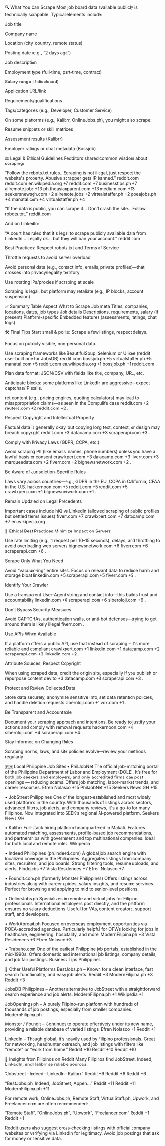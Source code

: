 🔍 What You Can Scrape
Most job board data available publicly is technically scrapable. Typical elements include:

Job title

Company name

Location (city, country, remote status)

Posting date (e.g., “2 days ago”)

Job description

Employment type (full‑time, part‑time, contract)

Salary range (if disclosed)

Application URL/link

Requirements/qualifications

Tags/categories (e.g., Developer, Customer Service)

On some platforms (e.g., Kalibrr, OnlineJobs.ph), you might also scrape:

Resume snippets or skill matrices

Assessment results (Kalibrr)

Employer ratings or chat metadata (Bossjob)

⚖️ Legal & Ethical Guidelines
Redditors shared common wisdom about scraping:

“Follow the robots.txt rules…Scraping is not illegal, just respect the website's property. Abusive scrapper gets IP banned.” 
reddit.com
reddit.com
en.wikipedia.org
+7
reddit.com
+7
businesstips.ph
+7
allremote.jobs
+13
ph.theasianparent.com
+13
medium.com
+13
seekersnewsgh.com
+2
allremote.jobs
+2
virtualstaffer.ph
+2
poeajobs.ph
+4
manatal.com
+4
virtualstaffer.ph
+4

“If the data is public, you can scrape it… Don't crash the site… Follow robots.txt.” 
reddit.com

And on LinkedIn:

“A court has ruled that it's legal to scrape publicly available data from LinkedIn… Legally ok… but they will ban your account.” 
reddit.com

Best Practices:
Respect robots.txt and Terms of Service

Throttle requests to avoid server overload

Avoid personal data (e.g., contact info, emails, private profiles)—that crosses into privacy/legality territory

Use rotating IPs/proxies if scraping at scale

Scraping is legal, but platform may retaliate (e.g., IP blocks, account suspension)

✅ Summary Table
Aspect	What to Scrape
Job meta	Titles, companies, locations, dates, job types
Job details	Descriptions, requirements, salary (if present)
Platform-specific	Embedded features (assessments, ratings, chat logs)

🛠️ Final Tips
Start small & polite: Scrape a few listings, respect delays.

Focus on publicly visible, non-personal data.

Use scraping frameworks like BeautifulSoup, Selenium or Ulixee (reddit user built one for JobsDB) 
reddit.com
bossjob.ph
+5
virtualstaffer.ph
+5
manatal.com
+5
reddit.com
en.wikipedia.org
+1
bossjob.ph
+1
reddit.com
.

Plan data format: JSON/CSV with fields like title, company, URL, etc.

Anticipate blocks: some platforms like LinkedIn are aggressive—expect captchas/IP stalls.



ret content (e.g., pricing engines, quoting calculators) may lead to misappropriation claims—as seen in the Compulife case 
reddit.com
+2
reuters.com
+2
reddit.com
+2
.

Respect Copyright and Intellectual Property

Factual data is generally okay, but copying long text, context, or design may breach copyright 
reddit.com
+3
datacamp.com
+3
scraperapi.com
+3
.

Comply with Privacy Laws (GDPR, CCPA, etc.)

Avoid scraping PII (like emails, names, phone numbers) unless you have a lawful basis or consent 
crawlxpert.com
+3
datacamp.com
+3
fiverr.com
+3
marqueedata.com
+2
fiverr.com
+2
bignewsnetwork.com
+2
.

Be Aware of Jurisdiction-Specific Rules

Laws vary across countries—e.g., GDPR in the EU, CCPA in California, CFAA in the U.S. 
hackernoon.com
+5
reddit.com
+5
reddit.com
+5
crawlxpert.com
+1
bignewsnetwork.com
+1
.

Remain Updated on Legal Precedents

Important cases include hiQ vs LinkedIn (allowed scraping of public profiles but settled terms issues) 
fiverr.com
+7
crawlxpert.com
+7
datacamp.com
+7
en.wikipedia.org
.

🤝 Ethical Best Practices
Minimize Impact on Servers

Use rate limiting (e.g., 1 request per 10–15 seconds), delays, and throttling to avoid overloading web servers 
bignewsnetwork.com
+6
fiverr.com
+6
scraperapi.com
+6
.

Scrape Only What You Need

Avoid “vacuum‑ing” entire sites. Focus on relevant data to reduce harm and storage bloat 
linkedin.com
+5
scraperapi.com
+5
fiverr.com
+5
.

Identify Your Crawler

Use a transparent User-Agent string and contact info—this builds trust and accountability 
linkedin.com
+6
scraperapi.com
+6
siberoloji.com
+6
.

Don’t Bypass Security Measures

Avoid CAPTCHAs, authentication walls, or anti-bot defenses—trying to get around them is likely illegal 
fiverr.com
.

Use APIs When Available

If a platform offers a public API, use that instead of scraping – it's more reliable and compliant 
crawlxpert.com
+1
linkedin.com
+1
datacamp.com
+2
scraperapi.com
+2
linkedin.com
+2
.

Attribute Sources, Respect Copyright

When using scraped data, credit the origin site, especially if you publish or repurpose content 
dev.to
+3
datacamp.com
+3
scraperapi.com
+3
.

Protect and Review Collected Data

Store data securely, anonymize sensitive info, set data retention policies, and handle deletion requests 
siberoloji.com
+1
vox.com
+1
.

Be Transparent and Accountable

Document your scraping approach and intentions. Be ready to justify your actions and comply with removal requests 
hackernoon.com
+4
siberoloji.com
+4
scraperapi.com
+4
.

Stay Informed on Changing Rules

Scraping norms, laws, and site policies evolve—review your methods regularly .

🇵🇭 Local Philippine Job Sites
• PhilJobNet
The official job-matching portal of the Philippine Department of Labor and Employment (DOLE). It’s free for both job seekers and employers, and only accredited firms can post openings — reducing scams. Offers job matching, labor-market trends, and career resources. 
Efren Nolasco
+15
PhilJobNet
+15
Seekers News GH
+15

• JobStreet Philippines
One of the longest-established and most widely used platforms in the country. With thousands of listings across sectors, advanced filters, job alerts, and company reviews, it's a go-to for many Filipinos. Now integrated into SEEK’s regional AI‑powered platform. 
Seekers News GH

• Kalibrr
Full-stack hiring platform headquartered in Makati. Features automated matching, assessments, profile-based job recommendations, and partnerships with government and top multinational companies. Ideal for both local and remote roles. 
Wikipedia

• Indeed Philippines (ph.indeed.com)
A global job search engine with localized coverage in the Philippines. Aggregates listings from company sites, recruiters, and job boards. Strong filtering tools, resume uploads, and alerts. 
Findojobs
+7
Vista Residences
+7
Efren Nolasco
+7

• Foundit.com.ph (formerly Monster Philippines)
Offers listings across industries along with career guides, salary insights, and resume services. Perfect for browsing and applying to mid to senior‑level positions.

• OnlineJobs.ph
Specializes in remote and virtual jobs for Filipino professionals. International employers post directly, and the platform ensures no salary deductions. Useful for VAs, content creators, support staff, and developers.

• WorkAbroad.ph
Focused on overseas employment opportunities via POEA-accredited agencies. Particularly helpful for OFWs looking for jobs in healthcare, engineering, hospitality, and more. 
ModernFilipina.ph
+3
Vista Residences
+3
Efren Nolasco
+3

• Trabaho.com
One of the earliest Philippine job portals, established in the mid‑1990s. Offers domestic and international job listings, company details, and job fair postings. 
Business Tips Philippines

🔎 Other Useful Platforms
BestJobs.ph – Known for a clean interface, fast search functionality, and easy job alerts. 
Reddit
+3
ModernFilipina.ph
+3
Reddit
+3

JobsDB Philippines – Another alternative to JobStreet with a straightforward search experience and job alerts. 
ModernFilipina.ph
+1
Wikipedia
+1

JobOpenings.ph – A purely Filipino-run platform with hundreds of thousands of job postings, especially from smaller companies. 
ModernFilipina.ph

Monster / Foundit – Continues to operate effectively under its new name, providing a reliable database of varied listings. 
Efren Nolasco
+1
Reddit
+1

LinkedIn – Though global, it’s heavily used by Filipino professionals. Great for networking, headhunter outreach, and job listings with filters like “remote” or “work from home.” 
Reddit
+10
Reddit
+10
Reddit
+10

💬 Insights from Filipinos on Reddit
Many Filipinos find JobStreet, Indeed, LinkedIn, and Kalibrr as reliable sources:

“Jobstreet – Indeed – LinkedIn – Kalibrr” 
Reddit
+6
Reddit
+6
Reddit
+6

“BestJobs.ph, Indeed, JobStreet, Appen…” 
Reddit
+11
Reddit
+11
ModernFilipina.ph
+11

For remote work, OnlineJobs.ph, Remote Staff, VirtualStaff.ph, Upwork, and Freelancer.com are often recommended:

“Remote Staff”, “OnlineJobs.ph”, “Upwork”, “Freelancer.com” 
Reddit
+1
Reddit
+1

Reddit users also suggest cross‑checking listings with official company websites or verifying via LinkedIn for legitimacy. Avoid job postings that ask for money or sensitive data.